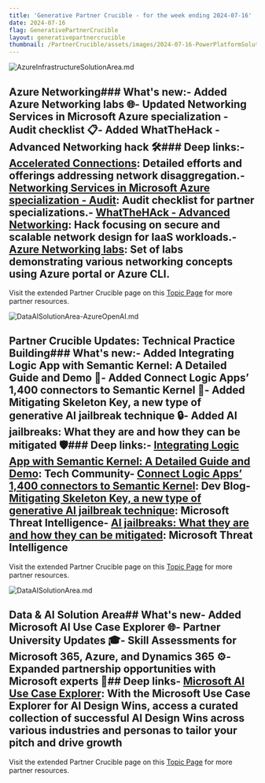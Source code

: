 ```yaml
---
title: 'Generative Partner Crucible - for the week ending 2024-07-16'
date: 2024-07-16
flag: GenerativePartnerCrucible
layout: generativepartnercrucible
thumbnail: /PartnerCrucible/assets/images/2024-07-16-PowerPlatformSolutionArea.md-image.png
---
```

![ AzureInfrastructureSolutionArea.md ]( /PartnerCrucible/assets/images/2024-07-16-AzureInfrastructureSolutionArea.md-image.png )
## Azure Networking### What's new:- Added Azure Networking labs 🌐- Updated Networking Services in Microsoft Azure specialization - Audit checklist 📋- Added WhatTheHack - Advanced Networking hack 🛠️### Deep links:- [Accelerated Connections](https://techcommunity.microsoft.com/t5/azure-infrastructure-blog/announcing-the-limited-general-availability-of-accelerated/ba-p/4070798): Detailed efforts and offerings addressing network disaggregation.- [Networking Services in Microsoft Azure specialization - Audit](https://assetsprod.microsoft.com/en-us/networking-services-in-microsoft-azure-audit-checklist.pdf): Audit checklist for partner specializations.- [WhatTheHAck - Advanced Networking](https://github.com/microsoft/WhatTheHack/blob/master/028-AdvancedNetworking/README.md): Hack focusing on secure and scalable network design for IaaS workloads.- [Azure Networking labs](https://github.com/binals/azurenetworking): Set of labs demonstrating various networking concepts using Azure portal or Azure CLI.

Visit the extended Partner Crucible page on this [Topic Page](https://lagimik.github.io/PartnerCrucible/AzureInfrastructureSolutionArea) for more partner resources.

![ DataAISolutionArea-AzureOpenAI.md ]( /PartnerCrucible/assets/images/2024-07-16-DataAISolutionArea-AzureOpenAI.md-image.png )
## Partner Crucible Updates: Technical Practice Building### What's new:- Added Integrating Logic App with Semantic Kernel: A Detailed Guide and Demo 📝- Added Connect Logic Apps’ 1,400 connectors to Semantic Kernel 🚀- Added Mitigating Skeleton Key, a new type of generative AI jailbreak technique 🔒- Added AI jailbreaks: What they are and how they can be mitigated 🛡️### Deep links:- [Integrating Logic App with Semantic Kernel: A Detailed Guide and Demo](https://techcommunity.microsoft.com/t5/fasttrack-for-azure/integrating-logic-app-with-semantic-kernel-a-detailed-guide-and/ba-p/4184910): Tech Community- [Connect Logic Apps’ 1,400 connectors to Semantic Kernel](https://devblogs.microsoft.com/semantic-kernel/connect-logic-apps-1400-connectors-to-semantic-kernel/): Dev Blog- [Mitigating Skeleton Key, a new type of generative AI jailbreak technique](https://www.microsoft.com/en-us/security/blog/2024/06/26/mitigating-skeleton-key-a-new-type-of-generative-ai-jailbreak-technique/): Microsoft Threat Intelligence- [AI jailbreaks: What they are and how they can be mitigated](https://www.microsoft.com/en-us/security/blog/2024/06/04/ai-jailbreaks-what-they-are-and-how-they-can-be-mitigated/): Microsoft Threat Intelligence

Visit the extended Partner Crucible page on this [Topic Page](https://lagimik.github.io/PartnerCrucible/DataAISolutionArea-AzureOpenAI) for more partner resources.

![ DataAISolutionArea.md ]( /PartnerCrucible/assets/images/2024-07-16-DataAISolutionArea.md-image.png )
## Data & AI Solution Area## What's new- Added Microsoft AI Use Case Explorer 🌐- Partner University Updates 🎓- Skill Assessments for Microsoft 365, Azure, and Dynamics 365 ⚙️- Expanded partnership opportunities with Microsoft experts 💼## Deep links- [Microsoft AI Use Case Explorer](https://aiusecaseexplorer.microsoft.com): With the Microsoft Use Case Explorer for AI Design Wins, access a curated collection of successful AI Design Wins across various industries and personas to tailor your pitch and drive growth

Visit the extended Partner Crucible page on this [Topic Page](https://lagimik.github.io/PartnerCrucible/DataAISolutionArea) for more partner resources.

